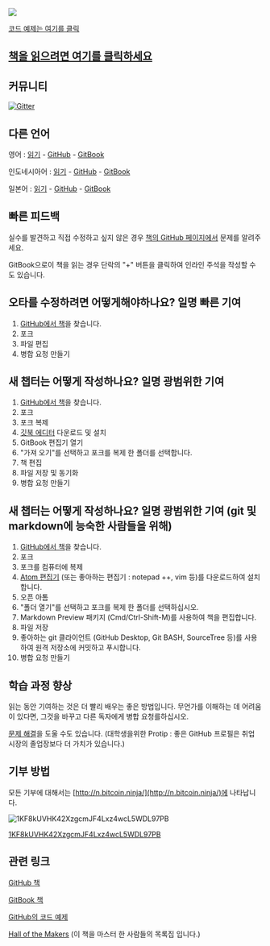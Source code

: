 ![](assets/ProgrammingBlockchain.png)

[코드 예제는 여기를 클릭](https://github.com/ProgrammingBlockchain/ProgrammingBlockchainCodeExamples/)

## [책을 읽으려면 여기를 클릭하세요](https://programmingblockchain.gitbooks.io/programmingblockchain-korean/content/)

## 커뮤니티
[![Gitter](https://badges.gitter.im/MetacoSA/NBitcoin.svg)](https://gitter.im/MetacoSA/NBitcoin?utm_source=badge&utm_medium=badge&utm_campaign=pr-badge)

## 다른 언어
영어 : [읽기](https://programmingblockchain.gitbooks.io/programmingblockchain/content/) - [GitHub](https://github.com/ProgrammingBlockchain/ProgrammingBlockchain) - [GitBook](https://www.gitbook.com/book/programmingblockchain/programmingblockchain)

인도네시아어 : [읽기](https://programmingblockchain.gitbooks.io/programmingblockchain-indonesian/content/) - [GitHub](https://github.com/ProgrammingBlockchain/ProgrammingBlockchain-Indonesian) - [GitBook](https://programmingblockchain.gitbook.io/programmingblockchain-indonesian/)

일본어 : [읽기](https://programmingblockchain.gitbooks.io/programmingblockchain-japanese/content/) - [GitHub](https://github.com/ProgrammingBlockchain/ProgrammingBlockchain-Japanese) - [GitBook](https://www.gitbook.com/book/programmingblockchain/programmingblockchain-japanese)

## 빠른 피드백

실수를 발견하고 직접 수정하고 싶지 않은 경우 [책의 GitHub 페이지에서](https://github.com/ProgrammingBlockchain/ProgrammingBlockchain-Korean) 문제를 알려주세요.

GitBook으로이 책을 읽는 경우 단락의 "+" 버튼을 클릭하여 인라인 주석을 작성할 수도 있습니다.

## 오타를 수정하려면 어떻게해야하나요? 일명 빠른 기여

1. [GitHub에서 책](https://github.com/ProgrammingBlockchain/ProgrammingBlockchain-Korean)을 찾습니다.
2. 포크
3. 파일 편집
4. 병합 요청 만들기

## 새 챕터는 어떻게 작성하나요? 일명 광범위한 기여

1. [GitHub에서 책](https://github.com/ProgrammingBlockchain/ProgrammingBlockchain-Korean)을 찾습니다.
2. 포크
3. 포크 복제
4. [깃북 에디터](https://legacy.gitbook.com/editor) 다운로드 및 설치
5. GitBook 편집기 열기
6. "가져 오기"를 선택하고 포크를 복제 한 폴더를 선택합니다.
7. 책 편집
8. 파일 저장 및 동기화
9. 병합 요청 만들기

## 새 챕터는 어떻게 작성하나요? 일명 광범위한 기여 (git 및 markdown에 능숙한 사람들을 위해)

1. [GitHub에서 책](https://github.com/ProgrammingBlockchain/ProgrammingBlockchain-Korean)을 찾습니다.
2. 포크
3. 포크를 컴퓨터에 복제
4. [Atom 편집기](https://atom.io/) (또는 좋아하는 편집기 : notepad ++, vim 등)를 다운로드하여 설치합니다.
5. 오픈 아톰
6. "폴더 열기"를 선택하고 포크를 복제 한 폴더를 선택하십시오.
7. Markdown Preview 패키지 (Cmd/Ctrl-Shift-M)를 사용하여 책을 편집합니다.
8. 파일 저장
9. 좋아하는 git 클라이언트 (GitHub Desktop, Git BASH, SourceTree 등)를 사용하여 원격 저장소에 커밋하고 푸시합니다.
10. 병합 요청 만들기

## 학습 과정 향상

읽는 동안 기여하는 것은 더 빨리 배우는 좋은 방법입니다. 무언가를 이해하는 데 어려움이 있다면, 그것을 바꾸고 다른 독자에게 병합 요청를하십시오.

[문제 해결](https://github.com/ProgrammingBlockchain/ProgrammingBlockchain-Korean/issues)을 도울 수도 있습니다. (대학생을위한 Protip : 좋은 GitHub 프로필은 취업 시장의 졸업장보다 더 가치가 있습니다.)

## 기부 방법

모든 기부에 대해서는 [http://n.bitcoin.ninja/](http://n.bitcoin.ninja/)에 나타납니다.

![1KF8kUVHK42XzgcmJF4Lxz4wcL5WDL97PB](assets/BookQr.png)

[1KF8kUVHK42XzgcmJF4Lxz4wcL5WDL97PB](https://www.smartbit.com.au/address/1KF8kUVHK42XzgcmJF4Lxz4wcL5WDL97PB)

## 관련 링크

[GitHub 책](https://github.com/ProgrammingBlockchain/ProgrammingBlockchain-Korean)

[GitBook 책](https://www.gitbook.com/book/programmingblockchain/programmingblockchain-korean)

[GitHub의 코드 예제](https://github.com/ProgrammingBlockchain/ProgrammingBlockchainCodeExamples/)

[Hall of the Makers](http://n.bitcoin.ninja/) (이 책을 마스터 한 사람들의 목록집 입니다.)